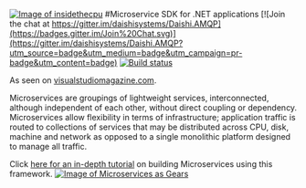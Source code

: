 <a href="http://insidethecpu.com/2015/05/22/microservices-with-c-and-rabbitmq/">![Image of insidethecpu](https://dl.dropboxusercontent.com/u/26042707/Daishi%20Systems%20Icon%20with%20Text%20%28really%20tiny%20with%20photo%29.png)</a>
#Microservice SDK for .NET applications
[![Join the chat at https://gitter.im/daishisystems/Daishi.AMQP](https://badges.gitter.im/Join%20Chat.svg)](https://gitter.im/daishisystems/Daishi.AMQP?utm_source=badge&utm_medium=badge&utm_campaign=pr-badge&utm_content=badge)
[![Build status](https://ci.appveyor.com/api/projects/status/ly3h4f406u5332n3?svg=true)](https://ci.appveyor.com/project/daishisystems/daishi-amqp)

As seen on <a href="https://visualstudiomagazine.com/articles/2015/09/30/microservices-csharp.aspx">visualstudiomagazine.com</a>.

Microservices are groupings of lightweight services, interconnected, although independent of each other, without direct coupling or dependency. Microservices allow flexibility in terms of infrastructure; application traffic is routed to collections of services that may be distributed across CPU, disk, machine and network as opposed to a single monolithic platform designed to manage all traffic.

Click <a href="http://insidethecpu.com/2015/05/22/microservices-with-c-and-rabbitmq/">here for an in-depth tutorial</a> on building Microservices using this framework.
<a href="http://insidethecpu.com/2015/05/22/microservices-with-c-and-rabbitmq/">![Image of Microservices as Gears](https://dl.dropboxusercontent.com/u/26042707/daishi.amqp.jpg)</a>